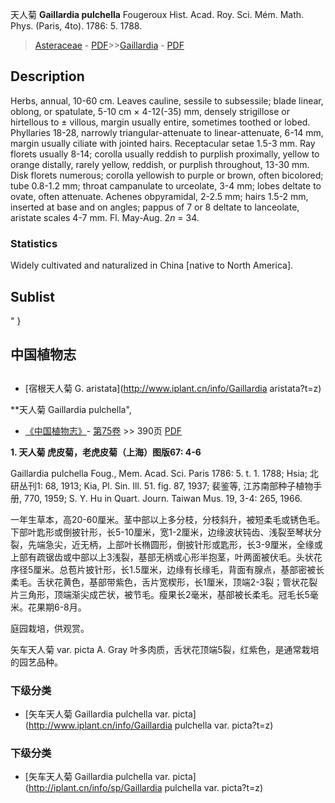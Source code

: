 天人菊 **Gaillardia pulchella** Fougeroux Hist. Acad. Roy. Sci. Mém. Math. Phys. (Paris, 4to). 1786: 5. 1788.

> [Asteraceae](http://www.iplant.cn/info/Asteraceae?t=foc) - [PDF](http://www.iplant.cn/foc/pdf/Asteraceae.pdf)>>[Gaillardia](http://www.iplant.cn/info/Gaillardia?t=foc) - [PDF](http://www.iplant.cn/foc/pdf/Gaillardia.pdf)

## Description

Herbs, annual, 10-60 cm. Leaves cauline, sessile to subsessile; blade linear, oblong, or spatulate, 5-10 cm × 4-12(-35) mm, densely strigillose or hirtellous to ± villous, margin usually entire, sometimes toothed or lobed. Phyllaries 18-28, narrowly triangular-attenuate to linear-attenuate, 6-14 mm, margin usually ciliate with jointed hairs. Receptacular setae 1.5-3 mm. Ray florets usually 8-14; corolla usually reddish to purplish proximally, yellow to orange distally, rarely yellow, reddish, or purplish throughout, 13-30 mm. Disk florets numerous; corolla yellowish to purple or brown, often bicolored; tube 0.8-1.2 mm; throat campanulate to urceolate, 3-4 mm; lobes deltate to ovate, often attenuate. Achenes obpyramidal, 2-2.5 mm; hairs 1.5-2 mm, inserted at base and on angles; pappus of 7 or 8 deltate to lanceolate, aristate scales 4-7 mm. Fl. May-Aug. 2*n* = 34.

### Statistics
Widely cultivated and naturalized in China [native to North America].

## Sublist
"
}
## 中国植物志

## 
* [宿根天人菊  G.  aristata](http://www.iplant.cn/info/Gaillardia aristata?t=z)

**天人菊 Gaillardia pulchella",

* [《中国植物志》](http://www.iplant.cn/frps)- [第75卷](http://www.iplant.cn/frps/vol/75) >> 390页 [PDF](http://www.iplant.cn/frps/pdf/75/390.PDF)

**1. 天人菊 虎皮菊，老虎皮菊（上海）图版67: 4-6**

Gaillardia pulchella Foug., Mem. Acad. Sci. Paris 1786: 5. t. 1. 1788; Hsia; 北研丛刊1: 68, 1913; Kia, Pl. Sin. Ill. 51. fig. 87, 1937; 裴鉴等, 江苏南部种子植物手册, 770, 1959; S. Y. Hu in Quart. Journ. Taiwan Mus. 19, 3-4: 265, 1966.

一年生草本，高20-60厘米。茎中部以上多分枝，分枝斜升，被短柔毛或锈色毛。下部叶匙形或倒披针形，长5-10厘米，宽1-2厘米，边缘波状钝齿、浅裂至琴状分裂，先端急尖，近无柄，上部叶长椭圆形，倒披针形或匙形，长3-9厘米，全缘或上部有疏锯齿或中部以上3浅裂，基部无柄或心形半抱茎，叶两面被伏毛。头状花序径5厘米。总苞片披针形，长1.5厘米，边缘有长缘毛，背面有腺点，基部密被长柔毛。舌状花黄色，基部带紫色，舌片宽楔形，长1厘米，顶端2-3裂；管状花裂片三角形，顶端渐尖成芒状，被节毛。瘦果长2毫米，基部被长柔毛。冠毛长5毫米。花果期6-8月。

庭园栽培，供观赏。

矢车天人菊 var. picta A. Gray 叶多肉质，舌状花顶端5裂，红紫色，是通常栽培的园艺品种。

### 下级分类
* [矢车天人菊  Gaillardia pulchella var. picta](http://www.iplant.cn/info/Gaillardia pulchella var. picta?t=z)

### 下级分类
* [矢车天人菊  Gaillardia pulchella var. picta](http://iplant.cn/info/sp/Gaillardia pulchella var. picta?t=z)
